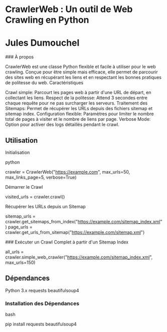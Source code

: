 # CrawlerWeb : Un outil de Web Crawling en Python

# Jules Dumouchel


### À propos

CrawlerWeb est une classe Python flexible et facile à utiliser pour le web crawling. Conçue pour être simple mais efficace, elle permet de parcourir des sites web en récupérant les liens et en respectant les bonnes pratiques de politesse du web.
Caractéristiques

Crawl simple: Parcourt les pages web à partir d'une URL de départ, en collectant les liens.
Respect de la politesse: Attend 3 secondes entre chaque requête pour ne pas surcharger les serveurs.
Traitement des Sitemaps: Permet de récupérer les URLs depuis des fichiers sitemap et sitemap index.
Configuration flexible: Paramètres pour limiter le nombre total de pages à visiter et le nombre de liens par page.
Verbose Mode: Option pour activer des logs détaillés pendant le crawl.

## Utilisation


Initialisation

python

crawler = CrawlerWeb("https://example.com", max_urls=50, max_links_page=5, verbose=True)

Démarrer le Crawl

visited_urls = crawler.crawl()

Récupérer les URLs depuis un Sitemap


sitemap_urls = crawler.get_sitemaps_from_index("https://example.com/sitemap_index.xml")
page_urls = crawler.get_urls_from_sitemap("https://example.com/sitemap.xml")

### Exécuter un Crawl Complet à partir d'un Sitemap Index


all_urls = crawler.simple_web_crawler("https://example.com/sitemap_index.xml", max_urls=150)

## Dépendances

Python 3.x
requests
beautifulsoup4

### Installation des Dépendances

bash

pip install requests beautifulsoup4
